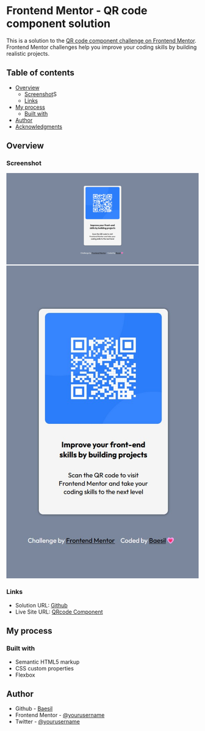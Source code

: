 # Frontend Mentor - QR code component solution

This is a solution to the [QR code component challenge on Frontend Mentor](https://www.frontendmentor.io/challenges/qr-code-component-iux_sIO_H). Frontend Mentor challenges help you improve your coding skills by building realistic projects.

## Table of contents

- [Overview](#overview)
  - [Screenshot](#screenshot)S
  - [Links](#links)
- [My process](#my-process)
  - [Built with](#built-with)
- [Author](#author)
- [Acknowledgments](#acknowledgments)

## Overview

### Screenshot

![screenshot1](./screenshot/ss1.jpg)
![screenshot2](./screenshot/ss2.jpg)

### Links

- Solution URL: [Github](https://github.com/wandereskimo/QRcode-component)
- Live Site URL: [QRcode Component](https://qrcode-component-baesil.netlify.app/)

## My process

### Built with

- Semantic HTML5 markup
- CSS custom properties
- Flexbox

## Author

- Github - [Baesil](https://github.com/wandereskimo)
- Frontend Mentor - [@yourusername](https://www.frontendmentor.io/profile/yourusername)
- Twitter - [@yourusername](https://twitter.com/BaesilS)

